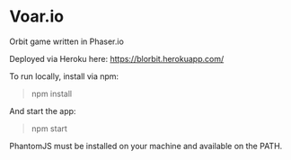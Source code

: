 # Voar.io
Orbit game written in Phaser.io

Deployed via Heroku here:
https://blorbit.herokuapp.com/


To run locally, install via npm:
  
> npm install

And start the app:

> npm start


PhantomJS must be installed on your machine and available on the PATH.

